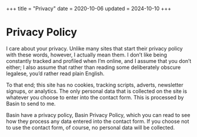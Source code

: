 +++
title = "Privacy"
date = 2020-10-06
updated = 2024-10-10
+++
# Privacy Policy
I care about your privacy. Unlike many sites that start their privacy policy with these words, however, I actually mean them. I don’t like being constantly tracked and profiled when I’m online, and I assume that you don’t either; I also assume that rather than reading some deliberately obscure legalese, you’d rather read plain English.

To that end; this site has no cookies, tracking scripts, adverts, newsletter signups, or analytics. The only personal data that is collected on the site is whatever you choose to enter into the contact form. This is processed by Basin to send to me.

Basin have a privacy policy, Basin Privacy Policy, which you can read to see how they process any data entered into the contact form. If you choose not to use the contact form, of course, no personal data will be collected.